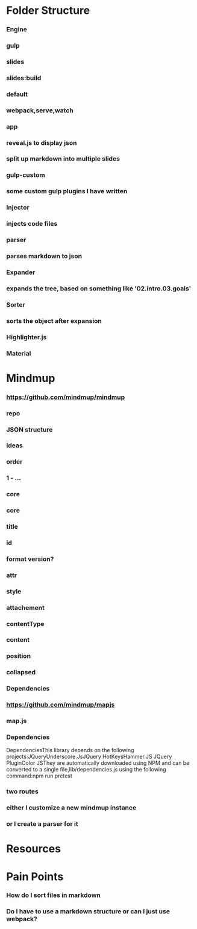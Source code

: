 # Folder Structure
### Engine
### gulp
### slides
### slides:build
### default
### webpack,serve,watch
### app
### reveal.js to display json
### split up markdown into multiple slides
### gulp-custom
### some custom gulp plugins I have written
### Injector
### injects code files
### parser
### parses markdown to json
### Expander
### expands the tree, based on something like '02.intro.03.goals'
### Sorter
### sorts the object after expansion
### Highlighter.js
### Material
# Mindmup
### https://github.com/mindmup/mindmup
### repo
### JSON structure
### ideas
### order
### 1 - ...
### core
### core
### title
### id
### format version?
### attr
### style
### attachement
### contentType
### content
### position
### collapsed
### Dependencies
### https://github.com/mindmup/mapjs
### map.js
### Dependencies
DependenciesThis library depends on the following projects:JQueryUnderscore.JsJQuery HotKeysHammer.JS JQuery PluginColor JSThey are automatically downloaded using NPM and can be converted to a single file,lib/dependencies.js using the following command:npm run pretest
### two routes
### either I customize a new mindmup instance
### or I create a parser for it
# Resources
# Pain Points
### How do I sort files in markdown
### Do I have to use a markdown structure or can I just use webpack?
